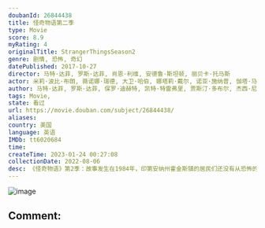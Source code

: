 ```yaml
---
doubanId: 26844438
title: 怪奇物语第二季
type: Movie
score: 8.9
myRating: 4
originalTitle: StrangerThingsSeason2
genre: 剧情, 恐怖, 奇幻
datePublished: 2017-10-27
director: 马特·达菲, 罗斯·达菲, 肖恩·利维, 安德鲁·斯坦顿, 丽贝卡·托马斯
actor: 米莉·波比·布朗, 薇诺娜·瑞德, 大卫·哈伯, 娜塔莉·戴尔, 诺亚·施纳普, 伽塔·马塔拉佐, 菲恩·伍法德, 查理·希顿, 凯莱布·麦克劳克林, 乔·基瑞, 卡拉·布欧诺, 西恩·奥斯汀, 切尔西·塔尔玛琪, 乔·克里斯特, 戴克·蒙哥马利, 萨迪·辛克, 莉内娅·贝特尔森, 艾米·西米茨, 威尔·切斯, 罗布·摩根, 保罗·雷瑟, 普莉雅·弗格森, 约翰·雷诺兹, 布伦特·吉尔曼, 安妮斯顿·普莱斯, 婷斯莉·普莱斯, 詹姆斯·兰德里·赫伯特, 托马斯·图尔, 兰德尔·, 卡西迪斯劳特, 盖奇·劳森, 苏珊·沙尔霍布·拉金
author: 马特·达菲, 罗斯·达菲, 保罗·迪赫特, 凯特·特雷弗里, 贾斯汀·多布尔, 杰西·尼克森
tags: Movie, 
state: 看过
url: https://movie.douban.com/subject/26844438/
aliases: 
country: 美国
language: 英语
IMDb: tt6020684
time: 
createTime: 2023-01-24 00:27:08
collectionDate: 2022-08-06
desc: 《怪奇物语》第2季：故事发生在1984年，印第安纳州霍金斯镇的居民们还没有从恐怖的魔王和秘密的霍金斯实验室中缓过劲来。威尔·拜尔斯已从颠倒世界中被救了出来，但是一个更庞大、更邪恶的怪物仍威胁着...
---
```


![image](p2502853643.jpg)

Comment: 
---

